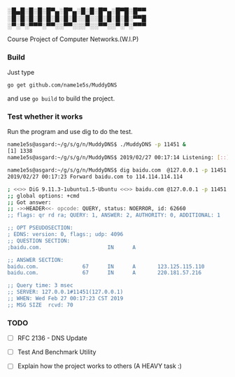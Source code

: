 ░█▄█░█░█░█▀▄░█▀▄░█░█░█▀▄░█▀█░█▀▀
░█░█░█░█░█░█░█░█░░█░░█░█░█░█░▀▀█
░▀░▀░▀▀▀░▀▀░░▀▀░░░▀░░▀▀░░▀░▀░▀▀▀

Course Project of Computer Networks.(W.I.P)

### Build
Just type
```bash
go get github.com/name1e5s/MuddyDNS
```

and use `go build` to build the project.

### Test whether it works

Run the program and use dig to do the test.

```bash
name1e5s@asgard:~/g/s/g/n/MuddyDNS$ ./MuddyDNS -p 11451 &
[1] 1338
name1e5s@asgard:~/g/s/g/n/MuddyDNS$ 2019/02/27 00:17:14 Listening: [::]:11451

name1e5s@asgard:~/g/s/g/n/MuddyDNS$ dig baidu.com  @127.0.0.1 -p 11451
2019/02/27 00:17:23 Forward baidu.com to 114.114.114.114

; <<>> DiG 9.11.3-1ubuntu1.5-Ubuntu <<>> baidu.com @127.0.0.1 -p 11451
;; global options: +cmd
;; Got answer:
;; ->>HEADER<<- opcode: QUERY, status: NOERROR, id: 62660
;; flags: qr rd ra; QUERY: 1, ANSWER: 2, AUTHORITY: 0, ADDITIONAL: 1

;; OPT PSEUDOSECTION:
; EDNS: version: 0, flags:; udp: 4096
;; QUESTION SECTION:
;baidu.com.                     IN      A

;; ANSWER SECTION:
baidu.com.              67      IN      A       123.125.115.110
baidu.com.              67      IN      A       220.181.57.216

;; Query time: 3 msec
;; SERVER: 127.0.0.1#11451(127.0.0.1)
;; WHEN: Wed Feb 27 00:17:23 CST 2019
;; MSG SIZE  rcvd: 70
```

### TODO
- [ ] RFC 2136 - DNS Update

- [ ] Test And Benchmark Utility

- [ ] Explain how the project works to others (A HEAVY task :)